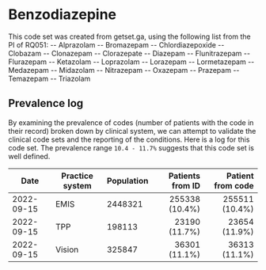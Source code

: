# Benzodiazepine 

This code set was created from getset.ga, using the following list from the PI of RQ051:
-- Alprazolam
-- Bromazepam
-- Chlordiazepoxide
-- Clobazam
-- Clonazepam
-- Clorazepate
-- Diazepam
-- Flunitrazepam
-- Flurazepam
-- Ketazolam
-- Loprazolam
-- Lorazepam
-- Lormetazepam
-- Medazepam
-- Midazolam
-- Nitrazepam
-- Oxazepam
-- Prazepam
-- Temazepam
-- Triazolam


## Prevalence log

By examining the prevalence of codes (number of patients with the code in their record) broken down by clinical system, we can attempt to validate the clinical code sets and the reporting of the conditions. Here is a log for this code set. The prevalence range `10.4 - 11.7%` suggests that this code set is well defined.

| Date       | Practice system | Population | Patients from ID | Patient from code |
| ---------- | --------------- | ---------- | ---------------: | ----------------: |
| 2022-09-15 | EMIS            |    2448321 |   255338 (10.4%) |    255511 (10.4%) |
| 2022-09-15 | TPP             |     198113 |    23190 (11.7%) |     23654 (11.9%) |
| 2022-09-15 | Vision          |     325847 |    36301 (11.1%) |     36313 (11.1%) |